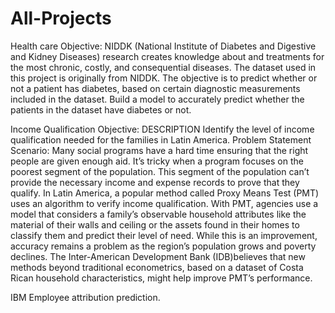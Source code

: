 # All-Projects
Health care Objective:
NIDDK (National Institute of Diabetes and Digestive and Kidney Diseases) research creates knowledge about and treatments for the most chronic, costly, and consequential diseases.
The dataset used in this project is originally from NIDDK. 
The objective is to predict whether or not a patient has diabetes, based on certain diagnostic measurements included in the dataset.
Build a model to accurately predict whether the patients in the dataset have diabetes or not.

Income Qualification Objective:
DESCRIPTION
Identify the level of income qualification needed for the families in Latin America.
Problem Statement Scenario:
Many social programs have a hard time ensuring that the right people are given enough aid. It’s tricky when a program focuses on the poorest segment of the population. This segment of the population can’t provide the necessary income and expense records to prove that they qualify.
In Latin America, a popular method called Proxy Means Test (PMT) uses an algorithm to verify income qualification. With PMT, agencies use a model that considers a family’s observable household attributes like the material of their walls and ceiling or the assets found in their homes to
classify them and predict their level of need.
While this is an improvement, accuracy remains a problem as the region’s population grows and poverty declines.
The Inter-American Development Bank (IDB)believes that new methods beyond traditional econometrics, based on a dataset of Costa Rican household characteristics, might help improve PMT’s performance.

IBM Employee attribution prediction.
